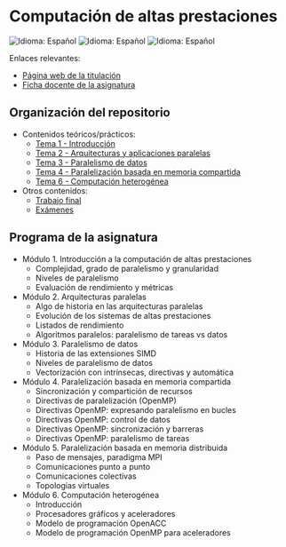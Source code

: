 # Computación de altas prestaciones

![Idioma: Español](https://img.shields.io/badge/Idioma-Español-green.svg)
![Idioma: Español](https://img.shields.io/badge/Año_académico-2022/2023-blue.svg)
![Idioma: Español](https://img.shields.io/badge/Curso_académico-Primer_curso-blue.svg)

Enlaces relevantes:

- [Página web de la titulación](https://informatica.ucm.es/master-en-ingenieria-informatica)
- [Ficha docente de la asignatura](docs/fichaDocente.pdf)

## Organización del repositorio

- Contenidos teóricos/prácticos:
  - [Tema 1 - Introducción](tema1_introduccion)
  - [Tema 2 - Arquitecturas y aplicaciones paralelas](tema2_arquitecturasYAplicacionesParalelas)
  - [Tema 3 - Paralelismo de datos](tema3_paralelismoDeDatos)
  - [Tema 4 - Paralelización basada en memoria compartida](tema4_paralelizacionBasadaEnMemoriaCompartida)
  - [Tema 6 - Computación heterogénea](tema6_computacionHeterogenea)
- Otros contenidos:
  - [Trabajo final](trabajoFinal)
  - [Exámenes](examenes)

## Programa de la asignatura

- Módulo 1. Introducción a la computación de altas prestaciones
  - Complejidad, grado de paralelismo y granularidad
  - Niveles de paralelismo
  - Evaluación de rendimiento y métricas
- Módulo 2. Arquitecturas paralelas
  - Algo de historia en las arquitecturas paralelas
  - Evolución de los sistemas de altas prestaciones
  - Listados de rendimiento
  - Algoritmos paralelos: paralelismo de tareas vs datos
- Módulo 3. Paralelismo de datos
  - Historia de las extensiones SIMD
  - Niveles de paralelismo de datos
  - Vectorización con intrínsecas, directivas y automática
- Módulo 4. Paralelización basada en memoria compartida
  - Sincronización y compartición de recursos
  - Directivas de paralelización (OpenMP)
  - Directivas OpenMP: expresando paralelismo en bucles
  - Directivas OpenMP: control de datos
  - Directivas OpenMP: sincronización y barreras
  - Directivas OpenMP: paralelismo de tareas
- Módulo 5. Paralelización basada en memoria distribuida
  - Paso de mensajes, paradigma MPI
  - Comunicaciones punto a punto
  - Comunicaciones colectivas
  - Topologias virtuales
- Módulo 6. Computación heterogénea
  - Introducción
  - Procesadores gráficos y aceleradores
  - Modelo de programación OpenACC
  - Modelo de programación OpenMP para aceleradores
